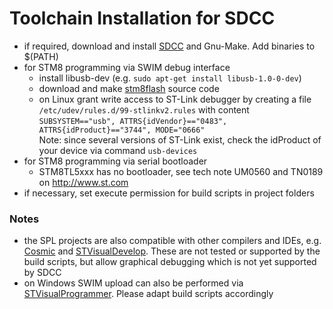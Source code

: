 Toolchain Installation for SDCC
=================

  - if required, download and install [SDCC](http://sdcc.sourceforge.net/) and Gnu-Make. Add binaries to $(PATH)
  - for STM8 programming via SWIM debug interface
    - install libusb-dev (e.g. `sudo apt-get install libusb-1.0-0-dev`)
    - download and make [stm8flash](https://github.com/vdudouyt/stm8flash) source code
    - on Linux grant write access to ST-Link debugger by creating a file `/etc/udev/rules.d/99-stlinkv2.rules` with content  
    `SUBSYSTEM=="usb", ATTRS{idVendor}=="0483", ATTRS{idProduct}=="3744", MODE="0666"`  
    Note: since several versions of ST-Link exist, check the idProduct of your device via command `usb-devices`
  - for STM8 programming via serial bootloader
    - STM8TL5xxx has no bootloader, see tech note UM0560 and TN0189 on http://www.st.com
  - if necessary, set execute permission for build scripts in project folders

### Notes

  - the SPL projects are also compatible with other compilers and IDEs, e.g. [Cosmic](http://www.cosmic-software.com/) and [STVisualDevelop](http://www.st.com). These are not tested or supported by the build scripts, but allow graphical debugging which is not yet supported by SDCC 
  - on Windows SWIM upload can also be performed via [STVisualProgrammer](http://www.st.com). Please adapt build scripts accordingly

